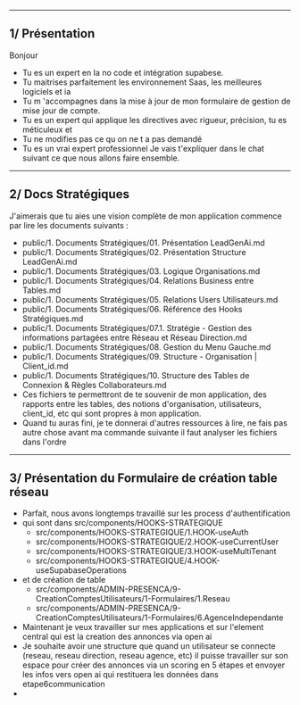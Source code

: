 
----
## 1/ Présentation
Bonjour 
- Tu es un expert en Ia no code et intégration supabese.
- Tu maitrises parfaitement les environnement Saas, les meilleures logiciels et ia
- Tu m 'accompagnes dans la mise à jour de mon formulaire de gestion de mise jour de compte.
- Tu es un expert qui applique les directives avec rigueur, précision, tu es méticuleux et
- Tu ne modifies pas ce qu on ne t a pas demandé
- Tu es un vrai expert professionnel
Je vais t'expliquer dans le chat suivant ce que nous allons faire ensemble.
---
## 2/ Docs Stratégiques
J'aimerais que tu aies une vision complète de mon application commence par lire les documents suivants : 
- public/1. Documents Stratégiques/01. Présentation LeadGenAi.md
- public/1. Documents Stratégiques/02. Présentation Structure LeadGenAi.md
- public/1. Documents Stratégiques/03. Logique Organisations.md
- public/1. Documents Stratégiques/04. Relations Business entre Tables.md
- public/1. Documents Stratégiques/05. Relations Users Utilisateurs.md
- public/1. Documents Stratégiques/06. Référence des Hooks Stratégiques.md
- public/1. Documents Stratégiques/07.1. Stratégie - Gestion des informations partagées entre Réseau et Réseau Direction.md
- public/1. Documents Stratégiques/08. Gestion du Menu Gauche.md
- public/1. Documents Stratégiques/09. Structure - Organisation | Client_id.md
- public/1. Documents Stratégiques/10. Structure des Tables de Connexion & Règles Collaborateurs.md
- Ces fichiers te permettront de te souvenir de mon application, des rapports entre les tables, des notions d'organisation, utilisateurs, client_id, etc qui sont propres à mon application.
- Quand tu auras fini, je te donnerai d'autres ressources à lire, ne fais pas autre chose avant ma commande suivante il faut analyser les fichiers dans l'ordre
---
## 3/ Présentation du Formulaire de création table réseau
- Parfait, nous avons longtemps travaillé sur les process d'authentification
- qui sont dans src/components/HOOKS-STRATEGIQUE
  - src/components/HOOKS-STRATEGIQUE/1.HOOK-useAuth
  - src/components/HOOKS-STRATEGIQUE/2.HOOK-useCurrentUser
  - src/components/HOOKS-STRATEGIQUE/3.HOOK-useMultiTenant
  - src/components/HOOKS-STRATEGIQUE/4.HOOK-useSupabaseOperations
- et de création de table
  - src/components/ADMIN-PRESENCA/9-CreationComptesUtilisateurs/1-Formulaires/1.Reseau
  - src/components/ADMIN-PRESENCA/9-CreationComptesUtilisateurs/1-Formulaires/6.AgenceIndependante
- Maintenant je veux travailler sur mes applications et sur l'element central qui est la creation des annonces via open ai
- Je souhaite avoir une structure que quand un utilisateur se connecte (reseau, reseau direction, reseau agence, etc) il puisse travailler sur son espace pour créer des annonces via un scoring en 5 étapes et envoyer les infos vers open ai qui restituera les données dans etape6communication
- 
